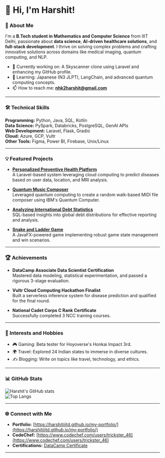 
# 👋 Hi, I'm Harshit!

### 🚀 About Me
I'm a **B.Tech student in Mathematics and Computer Science** from IIIT Delhi, passionate about **data science**, **AI-driven healthcare solutions**, and **full-stack development**. I thrive on solving complex problems and crafting innovative solutions across domains like medical imaging, quantum computing, and NLP.

- 🔭 Currently working on: A Skyscanner clone using Laravel and enhancing my GitHub profile.  
- 🌱 Learning: Japanese (N3 JLPT), LangChain, and advanced quantum computing concepts.  
- 📫 How to reach me: **[nhk2harshit@gmail.com](mailto:nhk2harshit@gmail.com)**  

---

### 🛠️ Technical Skills
**Programming:** Python, Java, SQL, Kotlin  
**Data Science:** PySpark, Databricks, PostgreSQL, GenAI APIs  
**Web Development:** Laravel, Flask, Gradio  
**Cloud:** Azure, GCP, Vultr  
**Other Tools:** Figma, Power BI, Firebase, Unix/Linux  

---

### 💡 Featured Projects
- **[Personalized Preventive Health Platform](https://github.com/harshitIIITD/health-platform)**  
  A Laravel-based system leveraging cloud computing to predict diseases based on user data, location, and MRI analysis.

- **[Quantum Music Composer](https://github.com/harshitIIITD/quantum-music-composer)**  
  Leveraged quantum computing to create a random walk-based MIDI file composer using IBM's Quantum Computer.

- **[Analyzing International Debt Statistics](https://github.com/harshitIIITD/Analyzing-International-Debt-Statistics)**  
  SQL-based insights into global debt distributions for effective reporting and analysis.

- **[Snake and Ladder Game](https://github.com/harshitIIITD/Snake-and-ladder)**  
  A JavaFX-powered game implementing robust game state management and win scenarios.

---

### 🏆 Achievements
- **DataCamp Associate Data Scientist Certification**  
  Mastered data modeling, statistical experimentation, and passed a rigorous 3-stage evaluation.  

- **Vultr Cloud Computing Hackathon Finalist**  
  Built a serverless inference system for disease prediction and qualified for the final round.

- **National Cadet Corps C Rank Certificate**  
  Successfully completed 3 NCC training courses.

---

### 🌟 Interests and Hobbies
- 🎮 Gaming: Beta tester for Hoyoverse's Honkai Impact 3rd.  
- 🌍 Travel: Explored 24 Indian states to immerse in diverse cultures.  
- ✍️ Blogging: Write on topics like travel, technology, and ethics.

---

### 📊 GitHub Stats
![Harshit's GitHub stats](https://github-readme-stats.vercel.app/api?username=harshitIIITD&show_icons=true&theme=radical)  
![Top Langs](https://github-readme-stats.vercel.app/api/top-langs/?username=harshitIIITD&layout=compact&theme=radical)

---

### 🌐 Connect with Me
- **Portfolio:** [https://harshitiiitd.github.io/my-portfolio/](https://harshitiiitd.github.io/my-portfolio/)  
- **CodeChef:** [https://www.codechef.com/users/trickster_46](https://www.codechef.com/users/trickster_46)  
- **Certifications:** [DataCamp Certificate](https://www.datacamp.com/certificate/DSA0017483754770)  

---

